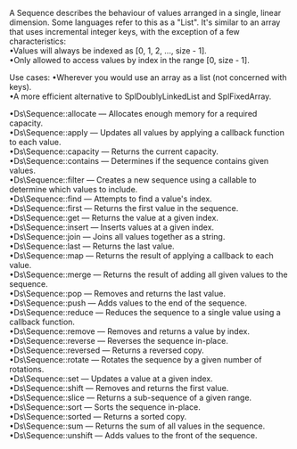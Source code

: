 A Sequence describes the behaviour of values arranged in a single, linear dimension. Some languages refer to this as a "List". It's similar to an array that uses incremental integer keys, with the exception of a few characteristics:    
•Values will always be indexed as [0, 1, 2, ..., size - 1].   
•Only allowed to access values by index in the range [0, size - 1].  


Use cases: 
•Wherever you would use an array as a list (not concerned with keys).   
•A more efficient alternative to SplDoublyLinkedList and SplFixedArray.   


•Ds\Sequence::allocate — Allocates enough memory for a required capacity.   
•Ds\Sequence::apply — Updates all values by applying a callback function to each value.   
•Ds\Sequence::capacity — Returns the current capacity.   
•Ds\Sequence::contains — Determines if the sequence contains given values.   
•Ds\Sequence::filter — Creates a new sequence using a callable to determine which values to include.   
•Ds\Sequence::find — Attempts to find a value's index.   
•Ds\Sequence::first — Returns the first value in the sequence.   
•Ds\Sequence::get — Returns the value at a given index.   
•Ds\Sequence::insert — Inserts values at a given index.   
•Ds\Sequence::join — Joins all values together as a string.   
•Ds\Sequence::last — Returns the last value.   
•Ds\Sequence::map — Returns the result of applying a callback to each value.   
•Ds\Sequence::merge — Returns the result of adding all given values to the sequence.   
•Ds\Sequence::pop — Removes and returns the last value.   
•Ds\Sequence::push — Adds values to the end of the sequence.   
•Ds\Sequence::reduce — Reduces the sequence to a single value using a callback function.   
•Ds\Sequence::remove — Removes and returns a value by index.   
•Ds\Sequence::reverse — Reverses the sequence in-place.   
•Ds\Sequence::reversed — Returns a reversed copy.   
•Ds\Sequence::rotate — Rotates the sequence by a given number of rotations.   
•Ds\Sequence::set — Updates a value at a given index.   
•Ds\Sequence::shift — Removes and returns the first value.   
•Ds\Sequence::slice — Returns a sub-sequence of a given range.   
•Ds\Sequence::sort — Sorts the sequence in-place.   
•Ds\Sequence::sorted — Returns a sorted copy.   
•Ds\Sequence::sum — Returns the sum of all values in the sequence.   
•Ds\Sequence::unshift — Adds values to the front of the sequence.   
